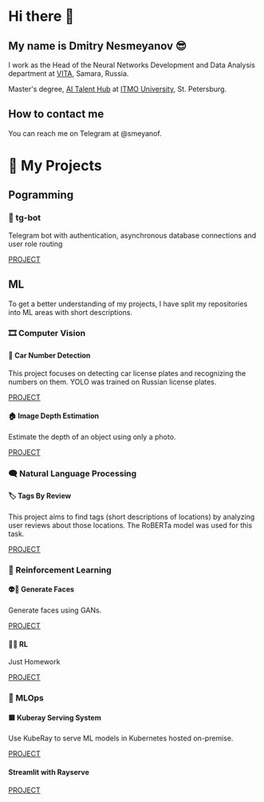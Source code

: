 # Hi there 👋
## My name is Dmitry Nesmeyanov 😎
I work as the Head of the Neural Networks Development and Data Analysis department at [VITA](https://vitaexpress.ru/), Samara, Russia.

Master's degree, [AI Talent Hub](https://ai.itmo.ru/) at [ITMO University](https://itmo.ru/), St. Petersburg.

## How to contact me
You can reach me on Telegram at @smeyanof.

# 🎒 My Projects

## Pogramming

### 🤖 tg-bot
Telegram bot with authentication, asynchronous database connections and user role routing

[PROJECT](https://github.com/smeyanoff/tg-bot-auth)


## ML
To get a better understanding of my projects, I have split my repositories into ML areas with short descriptions.

### 🎞 Computer Vision

#### 🚗 Car Number Detection
This project focuses on detecting car license plates and recognizing the numbers on them. YOLO was trained on Russian license plates.

[PROJECT](https://github.com/smeyanoff/car-number-detection)

#### 🏠 Image Depth Estimation
Estimate the depth of an object using only a photo.

[PROJECT](https://github.com/smeyanoff/image-depth-estimation)

### 🗨 Natural Language Processing

#### 🏷 Tags By Review
This project aims to find tags (short descriptions of locations) by analyzing user reviews about those locations. The RoBERTa model was used for this task.

[PROJECT](https://github.com/smeyanoff/tags-by-review-nlp)

### 🤖 Reinforcement Learning

#### 👽🤡 Generate Faces
Generate faces using GANs.

[PROJECT](https://github.com/smeyanoff/generate-faces-csp-gan)

#### 🤖🤖 RL
Just Homework 

[PROJECT](https://github.com/smeyanoff/reinforcment_learning)

### 🚚 MLOps

#### 🟥 Kuberay Serving System
Use KubeRay to serve ML models in Kubernetes hosted on-premise.

[PROJECT](https://github.com/smeyanoff/kuberay-serving-system)

#### Streamlit with Rayserve

[PROJECT](https://github.com/smeyanoff/rayserve-streamlit-apps)
